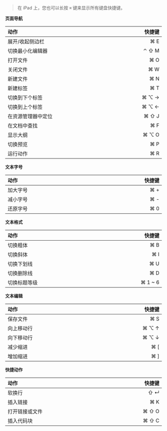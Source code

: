 <style>
table {
  width: 100%;
  display: table !important;
}
</style>

> 在 iPad 上，您也可以长按 `⌘` 键来显示所有键盘快捷键。

**页面导航**

| 动作 | 快捷键 |
| :---- | ----: |
| 展开/收起侧边栏 | ⌘ E |
| 切换最小化编辑器 | ⌃ ⇧ M |
| 打开文件 | ⌘ O |
| 关闭文件 | ⌘ W |
| 新建文件 | ⌘ N |
| 新建标签 | ⌘ T |
| 切换到下个标签 | ⌘ ⌥ → |
| 切换到上个标签 | ⌘ ⌥ ← |
| 在资源管理器中定位 | ⌘ ⇧ J |
| 在文档中查找 | ⌘ F |
| 显示大纲 | ⌘ ⌥ O |
| 切换预览 | ⌘ P |
| 运行动作 | ⌘ R |

**文本字号**

| 动作 | 快捷键 |
| :---- | ----: |
| 加大字号 | ⌘ + |
| 减小字号 | ⌘ - |
| 还原字号 | ⌘ 0 |

**文本格式**

| 动作 | 快捷键 |
| :---- | ----: |
| 切换粗体 | ⌘ B |
| 切换斜体 | ⌘ I |
| 切换下划线 | ⌘ U |
| 切换删除线 | ⌘ D |
| 切换标题等级 | ⌘ 1 ~ 6 |

**文本编辑**

| 动作 | 快捷键 |
| :---- | ----: |
| 保存文件 | ⌘ S |
| 向上移动行 | ⌘ ⌥ ↑ |
| 向下移动行 | ⌘ ⌥ ↓ |
| 减少缩进 | ⌘ [ |
| 增加缩进 | ⌘ ] |

**快捷动作**

| 动作 | 快捷键 |
| :---- | ----: |
| 软换行 | ⇧ ↵ |
| 插入链接 | ⌘ K |
| 打开链接或文件 | ⌘ ⇧ O |
| 插入代码块 | ⌘ ⇧ C |
